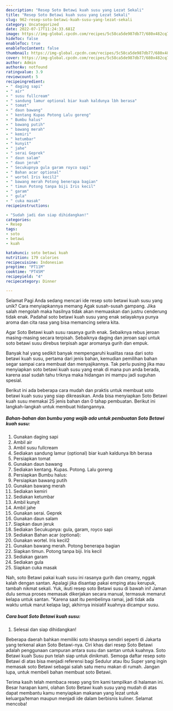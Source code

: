 ```yaml
---
description: "Resep Soto Betawi kuah susu yang Lezat Sekali"
title: "Resep Soto Betawi kuah susu yang Lezat Sekali"
slug: 962-resep-soto-betawi-kuah-susu-yang-lezat-sekali
category: Uncategorized
date: 2022-07-17T11:24:33.681Z
image: https://img-global.cpcdn.com/recipes/5c58ca5de987db77/680x482cq70/soto-betawi-kuah-susu-foto-resep-utama.jpg
hideToc: false
enableToc: true
enableTocContent: false
thumbnail: https://img-global.cpcdn.com/recipes/5c58ca5de987db77/680x482cq70/soto-betawi-kuah-susu-foto-resep-utama.jpg
cover: https://img-global.cpcdn.com/recipes/5c58ca5de987db77/680x482cq70/soto-betawi-kuah-susu-foto-resep-utama.jpg
author: Admin
authorAv: notfound
ratingvalue: 3.9
reviewcount: 5
recipeingredient:
- " daging sapi"
- " air"
- " susu fullcream"
- " sandung lamur optional biar kuah kaldunya lbh berasa"
- " tomat"
- " daun bawang"
- " kentang Kupas Potong Lalu goreng"
- " Bumbu halus"
- " bawang putih"
- " bawang merah"
- " kemiri"
- " ketumbar"
- " kunyit"
- " jahe"
- " serai Geprek"
- " daun salam"
- " daun jeruk"
- " Secukupnya gula garam royco sapi"
- " Bahan acar optional"
- " wortel Iris kecil2"
- " bawang merah Potong benerapa bagian"
- " timun Potong tanpa biji Iris kecil"
- " garam"
- " gula"
- " cuka masak"
recipeinstructions:

- "Sudah jadi dan siap dihidangkan!"
categories:
- Resep
tags:
- soto
- betawi
- kuah

katakunci: soto betawi kuah 
nutrition: 179 calories
recipecuisine: Indonesian
preptime: "PT11M"
cooktime: "PT45M"
recipeyield: "4"
recipecategory: Dinner

---
```



Selamat Pagi Anda sedang mencari ide resep soto betawi kuah susu yang unik? Cara menyiapkannya memang Agak susah-susah gampang. Jika salah mengolah maka hasilnya tidak akan memuaskan dan justru cenderung tidak enak. Padahal soto betawi kuah susu yang enak selayaknya punya aroma dan cita rasa yang bisa memancing selera kita.


Agar Soto Betawi kuah susu rasanya gurih enak. Sebaiknya rebus jeroan masing-masing secara terpisah. Sebaiknya daging dan jeroan sapi untuk soto betawi susu direbus terpisah agar aromanya gurih dan empuk.

Banyak hal yang sedikit banyak mempengaruhi kualitas rasa dari soto betawi kuah susu, pertama dari jenis bahan, kemudian pemilihan bahan segar sampai cara membuat dan menyajikannya. Tak perlu pusing jika mau menyiapkan soto betawi kuah susu yang enak di mana pun anda berada, karena asal sudah tahu triknya maka hidangan ini mampu jadi suguhan spesial.


Berikut ini ada beberapa cara mudah dan praktis untuk membuat soto betawi kuah susu yang siap dikreasikan. Anda bisa menyiapkan Soto Betawi kuah susu memakai 25 jenis bahan dan 0 tahap pembuatan. Berikut ini langkah-langkah untuk membuat hidangannya.

<!--inarticleads1-->

##### Bahan-bahan dan bumbu yang wajib ada untuk pembuatan Soto Betawi kuah susu:

1. Gunakan  daging sapi
1. Ambil  air
1. Ambil  susu fullcream
1. Sediakan  sandung lamur (optional) biar kuah kaldunya lbh berasa
1. Persiapkan  tomat
1. Gunakan  daun bawang
1. Sediakan  kentang. Kupas. Potong. Lalu goreng
1. Persiapkan  Bumbu halus:
1. Persiapkan  bawang putih
1. Gunakan  bawang merah
1. Sediakan  kemiri
1. Sediakan  ketumbar
1. Ambil  kunyit
1. Ambil  jahe
1. Gunakan  serai. Geprek
1. Gunakan  daun salam
1. Siapkan  daun jeruk
1. Sediakan  Secukupnya: gula, garam, royco sapi
1. Sediakan  Bahan acar (optional):
1. Gunakan  wortel. Iris kecil2
1. Gunakan  bawang merah. Potong benerapa bagian
1. Siapkan  timun. Potong tanpa biji. Iris kecil
1. Sediakan  garam
1. Sediakan  gula
1. Siapkan  cuka masak


Nah, soto Betawi pakai kuah susu ini rasanya gurih dan creamy, nggak kalah dengan santan. Apalagi jika disantap pakai emping atau kerupuk, tambah nikmat sekali. Yuk, ikuti resep soto Betawi susu di bawah ini! Jaman dulu semua proses memasak dikerjakan secara manual, termasuk memarut kelapa untuk santan. &#34;Karena saat itu pembelinya ramai, jadi tidak ada waktu untuk marut kelapa lagi, akhirnya inisiatif kuahnya dicampur susu. 

<!--inarticleads2-->

##### Cara buat Soto Betawi kuah susu:


1. Selesai dan siap dihidangkan!

Beberapa daerah bahkan memiliki soto khasnya sendiri seperti di Jakarta yang terkenal akan Soto Betawi-nya. Ciri khas dari resep Soto Betawi adalah penggunaan campuran antara susu dan santan untuk kuahnya. Soto Betawi kuah Susu pun telah siap untuk dinikmati. Semoga daftar resep soto Betawi di atas bisa menjadi referensi bagi Sedulur atau Ibu Super yang ingin memasak soto Betawi sebagai salah satu menu makan di rumah. Jangan lupa, untuk membeli bahan membuat soto Betawi. 

Terima kasih telah membaca resep yang tim kami tampilkan di halaman ini. Besar harapan kami, olahan Soto Betawi kuah susu yang mudah di atas dapat membantu kamu menyiapkan makanan yang lezat untuk keluarga/teman maupun menjadi ide dalam berbisnis kuliner. Selamat mencoba!
